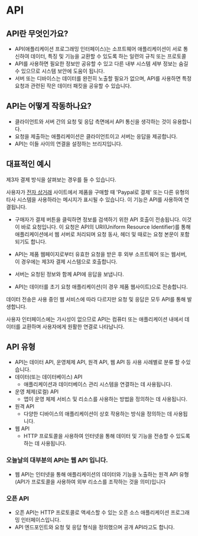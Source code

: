 # API



## API란 무엇인가요?

- API(애플리케이션 프로그래밍 인터페이스)는 소프트웨어 애플리케이션이 서로 통신하여 데이터, 특징 및 기능을 교환할 수 있도록 하는 일련의 규칙 또는 프로토콜
- API를 사용하면 필요한 정보만 공유할 수 있고 다른 내부 시스템 세부 정보는 숨길 수 있으므로 시스템 보안에 도움이 됩니다. 
- 서버 또는 디바이스는 데이터를 완전히 노출할 필요가 없으며, API를 사용하면 특정 요청과 관련된 작은 데이터 패킷을 공유할 수 있습니다.



## API는 어떻게 작동하나요?

- 클라이언트와 서버 간의 요청 및 응답 측면에서 API 통신을 생각하는 것이 유용합니다. 
- 요청을 제출하는 애플리케이션은 클라이언트이고 서버는 응답을 제공합니다. 
- API는 이들 사이의 연결을 설정하는 브리지입니다.



## 대표적인 예시

 제3자 결제 방식을 살펴보는 경우를 들 수 있습니다. 

사용자가 [전자 상거래](https://www.ibm.com/kr-ko/topics/ecommerce) 사이트에서 제품을 구매할 때 'Paypal로 결제' 또는 다른 유형의 타사 시스템을 사용하라는 메시지가 표시될 수 있습니다. 이 기능은 API를 사용하여 연결됩니다.

- 구매자가 결제 버튼을 클릭하면 정보를 검색하기 위한 API 호출이 전송됩니다. 이것이 바로 요청입니다. 이 요청은 API의 URI(Uniform Resource Identifier)를 통해 애플리케이션에서 웹 서버로 처리되며 요청 동사, 헤더 및 때로는 요청 본문이 포함되기도 합니다.

- API는 제품 웹페이지로부터 유효한 요청을 받은 후 외부 소프트웨어 또는 웹서버, 이 경우에는 제3자 결제 시스템으로 호출합니다.

- 서버는 요청된 정보와 함께 API에 응답을 보냅니다.

- API는 데이터를 초기 요청 애플리케이션(이 경우 제품 웹사이트)으로 전송합니다.

데이터 전송은 사용 중인 웹 서비스에 따라 다르지만 요청 및 응답은 모두 API를 통해 발생합니다. 

사용자 인터페이스에는 가시성이 없으므로 API는 컴퓨터 또는 애플리케이션 내에서 데이터를 교환하며 사용자에게 원활한 연결로 나타납니다.



## API 유형

- API는 데이터 API, 운영체제 API, 원격 API, 웹 API 등 사용 사례별로 분류 할 수있습니다.
- 데이터(또는 데이터베이스) API
  - 애플리케이션과 데이터베이스 관리 시스템을 연결하는 데 사용됩니다.
- 운영 체제(로컬) API
  - 앱이 운영 체제 서비스 및 리소스를 사용하는 방법을 정의하는 데 사용됩니다.
- 원격 API
  - 다양한 디바이스의 애플리케이션이 상호 작용하는 방식을 정의하는 데 사용됩니다.
- 웹 API
  - HTTP 프로토콜을 사용하여 인터넷을 통해 데이터 및 기능을 전송할 수 있도록 하는 데 사용됩니다.

### 오늘날의 대부분의 API는 웹 API 입니다.

- 웹 API는 인터넷을 통해 애플리케이션의 데이터와 기능을 노출하는 원격 API 유형(API가 프로토콜을 사용하여 외부 리소스를 조작하는 것을 의미)입니다



### 오픈 API

- 오픈 API는 HTTP 프로토콜로 액세스할 수 있는 오픈 소스 애플리케이션 프로그래밍 인터페이스입니다.
- API 엔드포인트와 요청 및 응답 형식을 정의했으며 공개 API라고도 합니다.









